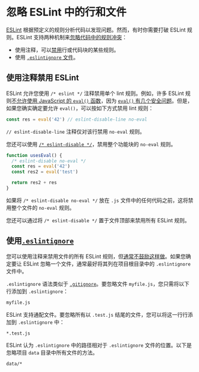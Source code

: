 # 忽略 ESLint 中的行和文件

[ESLint](https://eslint.org/) 根据预定义的规则分析代码以发现问题。然而，有时你需要打破 ESLint 规则。ESLint 支持两种机制来[忽略代码中的规则冲突](https://eslint.org/docs/user-guide/configuring)：

- 使用注释，可以[禁用](https://eslint.org/docs/user-guide/configuring#using-configuration-comments)行或代码块的某些规则。
- 使用 [`.eslintignore` 文件](https://eslint.org/docs/user-guide/configuring#eslintignore)。

## 使用注释禁用 ESLint

ESLint 允许您使用 `/* eslint */` 注释禁用单个 lint 规则。例如，许多 ESLint 规则[不允许使用 JavaScript 的 `eval()` 函数](https://eslint.org/docs/rules/no-eval)，因为 [`eval()` 有几个安全问题](https://alligator.io/js/eval/)。但是，如果您确实确定要允许 `eval()`，可以按如下方式禁用 lint 规则：

```js
const res = eval('42') // eslint-disable-line no-eval
```

`// eslint-disable-line` 注释仅对该行禁用 `no-eval` 规则。

您还可以使用 [`/* eslint-disable */`](https://eslint.org/docs/2.13.1/user-guide/configuring#disabling-rules-with-inline-comments)，禁用整个功能块的 `no-eval` 规则。

```js
function usesEval() {
  /* eslint-disable no-eval */
  const res = eval('42')
  const res2 = eval('test')

  return res2 + res
}
```

如果将 `/* eslint-disable no-eval */` 放在 `.js` 文件中的任何代码之前，这将禁用整个文件的 `no-eval` 规则。

您还可以通过将 `/* eslint-disable */` 置于文件顶部来禁用所有 ESLint 规则。

## 使用[`.eslintignore`](https://eslint.org/docs/user-guide/configuring#eslintignore)

您可以使用注释来禁用文件的所有 ESLint 规则，但[通常不鼓励这样做](https://github.com/sindresorhus/eslint-plugin-unicorn/blob/master/docs/rules/no-abusive-eslint-disable.md)。如果您确定要让 ESLint 忽略一个文件，通常最好将其列在项目根目录中的 `.eslintignore` 文件中。

`.eslintignore` 语法类似于 [`.gitignore`](https://git-scm.com/docs/gitignore)。要忽略文件 `myfile.js`，您只需将以下行添加到 `.eslintignore`：

```txt
myfile.js
```

ESLint 支持通配文件。要忽略所有以 `.test.js` 结尾的文件，您可以将这一行行添加到 `.eslintignore` 中：

```txt
*.test.js
```

ESLint 认为 `.eslintignore` 中的路径相对于 `.eslintignore` 文件的位置。以下是忽略项目 `data` 目录中所有文件的方法。

```txt
data/*
```
